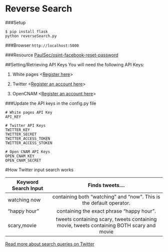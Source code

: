 # Reverse Search
###Setup
``` shell
$ pip install flask
python reverseSearch.py
```
###Browser 
`http://localhost:5000`

###Resource
[PaulSec/osint-facebook-reset-password](https://github.com/PaulSec/osint-facebook-reset-password`)

##Setting/Retrieving API Keys
You will need the following API Keys:

1. White pages <[Register here](http://pro.whitepages.com/lp/search-by-api-signup/)>

2. Twitter <[Register an account here](https://apps.twitter.com/)>

3. OpenCNAM <[Register an account here](http://www.opencnam.com/register/)>

###Update the API keys in the config.py file
```
# White pages API Key
API_KEY

# Twitter API Keys
TWITTER_KEY
TWITTER_SECRET
TWITTER_ACCESS_TOKEN
TWITTER_ACCESS_STOKEN

# Open CNAM API Keys
OPEN_CNAM_KEY
OPEN_CNAM_SECRET
```

#How Twitter input search works

| Keyword Search Input        | Finds tweets....           |
| ------------- |:-------------:|
| watching now      | containing both “watching” and “now”. This is the default operator. |
| “happy hour”      | containing the exact phrase “happy hour”.      |
| scary,movie | tweets containing scary, tweets containing movie, tweets containing BOTH scary and movie     |

[Read more about search queries on Twitter](https://dev.twitter.com/rest/public/search)
